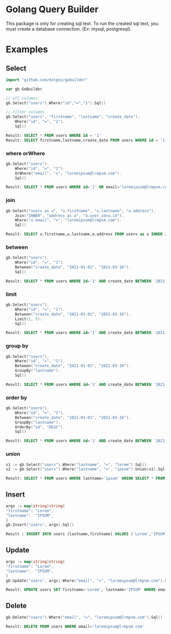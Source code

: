 # Golang Query Builder
This package is only for creating sql text. To run the created sql text, you must create a database connection. (Ex: mysql, postgresql).

# Examples

## Select
```go
import "github.com/mstgnz/gobuilder"

var gb GoBuilder
```

```go
// all columns
gb.Select("users").Where("id","=","1").Sql()

// filter columns
gb.Select("users", "firstname", "lastname", "create_date").
    Where("id", "=", "1").
    Sql()
```
```sql
Result: SELECT * FROM users WHERE id = '1'
Result: SELECT firstname,lastname,create_date FROM users WHERE id = '1'
```
### where orWhere
```go
gb.Select("users").
    Where("id", "=", "1").
    OrWhere("email", "=", "loremipsum@lrmpsm.com").
    Sql()
```
```sql
Result: SELECT * FROM users WHERE id='1' OR email='loremipsum@lrmpsm.com'
```
### join
```go
gb.Select("users as u", "u.firstname", "u.lastname", "a.address").
    Join("INNER", "address as a", "a.user_id=u.id").
    Where("u.email", "=", "loremipsum@lrmpsm.com").
    Sql()
```
```sql
Result: SELECT u.firstname,u.lastname,a.address FROM users as u INNER JOIN address as a ON a.user_id=u.id WHERE u.email='loremipsum@lrmpsm.com'
```
### between
```go
gb.Select("users").
	Where("id", "=", "1").
	Between("create_date", "2021-01-01", "2021-03-16").
	Sql()
```
```sql
Result: SELECT * FROM users WHERE id='1' AND create_date BETWEEN '2021-01-01' AND '2021-03-16'
```
### limit
```go
gb.Select("users").
    Where("id", "=", "1").
    Between("create_date", "2021-01-01", "2021-03-16").
    Limit(1, 5).
    Sql()
```
```sql
Result: SELECT * FROM users WHERE id='1' AND create_date BETWEEN '2021-01-01' AND '2021-03-16' LIMIT 1,5
```
### group by
```go
gb.Select("users").
	Where("id", "=", "1").
	Between("create_date", "2021-01-01", "2021-03-16").
	GroupBy("lastname").
	Sql()
```
```sql
Result: SELECT * FROM users WHERE id='1' AND create_date BETWEEN '2021-01-01' AND '2021-03-16' GROUP BY lastname
```
### order by
```go
gb.Select("users").
	Where("id", "=", "1").
	Between("create_date", "2021-01-01", "2021-03-16").
	GroupBy("lastname").
	OrderBy("id", "DESC").
	Sql()
```
```sql
Result: SELECT * FROM users WHERE id='1' AND create_date BETWEEN '2021-01-01' AND '2021-03-16' GROUP BY lastname ORDER BY id DESC
```
### union
```go
s1 := gb.Select("users").Where("lastname", "=", "lorem").Sql()
s2 := gb.Select("users").Where("lastname", "=", "ipsum").Union(s1).Sql()
```
```sql
Result: SELECT * FROM users WHERE lastname='ipsum' UNION SELECT * FROM users WHERE lastname='lorem'
```

## Insert
```go
args := map[string]string{
"firstname": "Lorem",
"lastname":  "IPSUM",
}
gb.Insert("users", args).Sql()
```
```sql
Result : INSERT INTO users (lastname,firstname) VALUES ('Lorem','IPSUM')
```

## Update
```go
args := map[string]string{
"firstname": "Lorem",
"lastname":  "IPSUM",
}
gb.Update("users", args).Where("email", "=", "loremipsum@lrmpsm.com").Sql()
```
```sql
Result: UPDATE users SET firstname='Lorem', lastname='IPSUM' WHERE email='loremipsum@lrmpsm.com'
```

## Delete
```go
gb.Delete("users").Where("email", "=", "loremipsum@lrmpsm.com").Sql()
```
```sql
Result: DELETE FROM users WHERE email='loremipsum@lrmpsm.com'
```